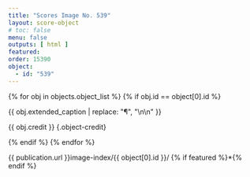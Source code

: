 ```yaml
---
title: "Scores Image No. 539"
layout: score-object
# toc: false
menu: false
outputs: [ html ]
featured: 
order: 15390
object:
  - id: "539"
---
```


{% for obj in objects.object_list %}
{% if obj.id == object[0].id %}

{{ obj.extended_caption | replace: "¶", "\n\n" }}

{{ obj.credit }} {.object-credit}

{% endif %}
{% endfor %}

<div class="object-credit object-url is-print-only">

{{ publication.url }}image-index/{{ object[0].id }}/ {% if featured %}*{% endif %}

</div>
